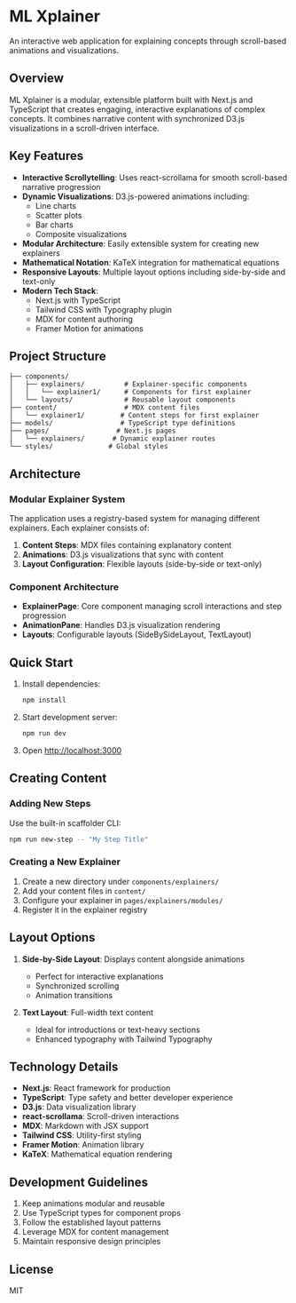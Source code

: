 # ML Xplainer

An interactive web application for explaining concepts through scroll-based animations and visualizations.

## Overview

ML Xplainer is a modular, extensible platform built with Next.js and TypeScript that creates engaging, interactive explanations of complex concepts. It combines narrative content with synchronized D3.js visualizations in a scroll-driven interface.

## Key Features

- **Interactive Scrollytelling**: Uses react-scrollama for smooth scroll-based narrative progression
- **Dynamic Visualizations**: D3.js-powered animations including:
  - Line charts
  - Scatter plots
  - Bar charts
  - Composite visualizations
- **Modular Architecture**: Easily extensible system for creating new explainers
- **Mathematical Notation**: KaTeX integration for mathematical equations
- **Responsive Layouts**: Multiple layout options including side-by-side and text-only
- **Modern Tech Stack**:
  - Next.js with TypeScript
  - Tailwind CSS with Typography plugin
  - MDX for content authoring
  - Framer Motion for animations

## Project Structure

```
├── components/
│   ├── explainers/          # Explainer-specific components
│   │   └── explainer1/      # Components for first explainer
│   └── layouts/             # Reusable layout components
├── content/                 # MDX content files
│   └── explainer1/         # Content steps for first explainer
├── models/                 # TypeScript type definitions
├── pages/                 # Next.js pages
│   └── explainers/       # Dynamic explainer routes
└── styles/              # Global styles
```

## Architecture

### Modular Explainer System

The application uses a registry-based system for managing different explainers. Each explainer consists of:

1. **Content Steps**: MDX files containing explanatory content
2. **Animations**: D3.js visualizations that sync with content
3. **Layout Configuration**: Flexible layouts (side-by-side or text-only)

### Component Architecture

- **ExplainerPage**: Core component managing scroll interactions and step progression
- **AnimationPane**: Handles D3.js visualization rendering
- **Layouts**: Configurable layouts (SideBySideLayout, TextLayout)

## Quick Start

1. Install dependencies:
   ```bash
   npm install
   ```

2. Start development server:
   ```bash
   npm run dev
   ```

3. Open [http://localhost:3000](http://localhost:3000)

## Creating Content

### Adding New Steps

Use the built-in scaffolder CLI:
```bash
npm run new-step -- "My Step Title"
```

### Creating a New Explainer

1. Create a new directory under `components/explainers/`
2. Add your content files in `content/`
3. Configure your explainer in `pages/explainers/modules/`
4. Register it in the explainer registry

## Layout Options

1. **Side-by-Side Layout**: Displays content alongside animations
   - Perfect for interactive explanations
   - Synchronized scrolling
   - Animation transitions

2. **Text Layout**: Full-width text content
   - Ideal for introductions or text-heavy sections
   - Enhanced typography with Tailwind Typography

## Technology Details

- **Next.js**: React framework for production
- **TypeScript**: Type safety and better developer experience
- **D3.js**: Data visualization library
- **react-scrollama**: Scroll-driven interactions
- **MDX**: Markdown with JSX support
- **Tailwind CSS**: Utility-first styling
- **Framer Motion**: Animation library
- **KaTeX**: Mathematical equation rendering

## Development Guidelines

1. Keep animations modular and reusable
2. Use TypeScript types for component props
3. Follow the established layout patterns
4. Leverage MDX for content management
5. Maintain responsive design principles

## License

MIT
